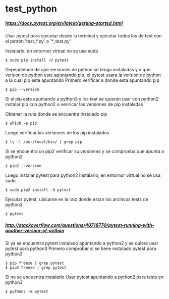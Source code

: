 # test_python

##### https://docs.pytest.org/en/latest/getting-started.html
Usar pytest para ejecutar desde la terminal y ejecutar todos los de test con el patron 'test_\*.py' o '\*\_test.py'

Instalarlo, en entornor virtual no se usa sudo
```
$ sudo pip install -U pytest
```

Dependiendo de que versiones de python se tenga instaladas y a que version de python este apuntando pip, el pytest usara la version de python a la cual pip este apuntando
Primero verificar a donde esta apuntando pip
```
$ pip --version
```

Si el pip este apuntando a python3 y los test se quieran usar con python2
instalar pip con python2 o veriricar las versiones de pip instaladas

Obtener la ruta donde se encuentra instalado pip
```
$ which -a pip
```

Luego verificar las versiones de los pip instalados
```
$ ls -l /usr/local/bin/ | grep pip
```

Si se encuentra un pip2 verificar su versiones y se comprueba que apunta a python2
```
$ pip2 --version
```

Luego instalar pytest para python2
Instalarlo, en entornor virtual no se usa sudo
```
$ sudo pip2 install -U pytest
```




Ejecutar pytest, ubicarse en la raiz donde estan los archivos tests de python3
```
$ pytest
```




##### http://stackoverflow.com/questions/40718770/pytest-running-with-another-version-of-python
Si ya se encuentra pytest instalado apuntando a python2 y se quiere usar pytest para python3
Primero comprobar si se tiene instalado pytest para python3
```
$ pip freeze | grep pytest
$ pip3 freeze | grep pytest
```

Si no se encuentra instalarlo
Usar pytest apuntando a python2 para tests en python3
```
$ python3 -m pytest
```
